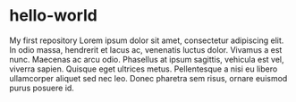# hello-world
My first repository
Lorem ipsum dolor sit amet, consectetur adipiscing elit. In odio massa, hendrerit et lacus ac, venenatis luctus dolor. Vivamus a est nunc. Maecenas ac arcu odio. Phasellus at ipsum sagittis, vehicula est vel, viverra sapien. Quisque eget ultrices metus. Pellentesque a nisi eu libero ullamcorper aliquet sed nec leo. Donec pharetra sem risus, ornare euismod purus posuere id. 
